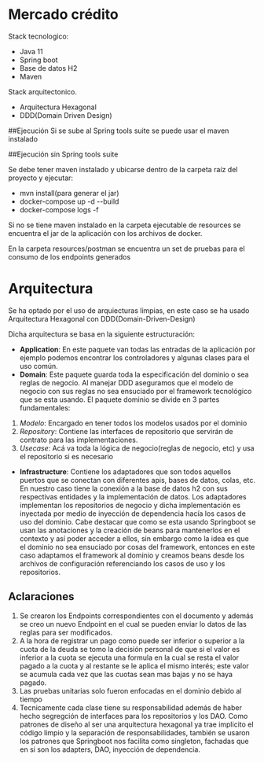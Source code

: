 # Mercado crédito

Stack tecnologico:
- Java 11
- Spring boot
- Base de datos H2
- Maven

Stack arquitectonico.
- Arquitectura Hexagonal
- DDD(Domain Driven Design)

##Ejecución
Si se sube al Spring tools suite se puede usar el maven instalado

##Ejecución sin Spring tools suite

Se debe tener maven instalado y ubicarse dentro de la carpeta raíz del proyecto y ejecutar:
- mvn install(para generar el jar)
- docker-compose up -d --build
- docker-compose logs -f

Si no se tiene maven instalado en la carpeta ejecutable de resources se encuentra el jar de la aplicación con los archivos de docker. 

En la carpeta resources/postman se encuentra un set de pruebas para el consumo de los endpoints generados

# Arquitectura
Se ha optado por el uso de arquiecturas limpias, en este caso se ha usado Arquitectura Hexagonal con DDD(Domain-Driven-Design)

Dicha arquitectura se basa en la siguiente estructuración:

- **Application**: En este paquete van todas las entradas de la aplicación por ejemplo podemos encontrar los controladores y algunas clases para el uso común.
- **Domain**: Este paquete guarda toda la especificación del dominio o sea reglas de negocio. Al manejar DDD aseguramos que el modelo de negocio con sus reglas no sea ensuciado por el framework tecnológico que se esta usando. El paquete dominio se divide en 3 partes fundamentales:
 1. *Modelo*: Encargado en tener todos los modelos usados por el dominio
 2. *Repository*: Contiene las interfaces de repositorio que servirán de contrato para las implementaciones.
 3. *Usecase*: Acá va toda la lógica de negocio(reglas de negocio, etc) y usa el repositorio si es necesario
 
- **Infrastructure**: Contiene los adaptadores que son todos aquellos puertos que se conectan con diferentes apis, bases de datos, colas, etc. En nuestro caso tiene la conexión a la base de datos h2 con sus respectivas entidades y la implementación de datos. Los adaptadores implementan los repositorios de negocio y dicha implementación es inyectada por medio de inyección de dependencia hacía los casos de uso del dominio. Cabe destacar que como se esta usando Springboot se usan las anotaciones y la creación de beans para mantenerlos en el contexto y así poder acceder a ellos, sin embargo como la idea es que el dominio no sea ensuciado por cosas del framework, entonces en este caso adaptamos el framework al dominio y creamos beans desde los archivos de configuración referenciando los casos de uso y los repositorios.

## Aclaraciones
1. Se crearon los Endpoints correspondientes con el documento y además se creo un nuevo Endpoint en el cual se pueden enviar lo datos de las reglas para ser modificados.
2. A la hora de registrar un pago como puede ser inferior o superior a la cuota de la deuda se tomo la decisión personal de que si el valor es inferior a la cuota se ejecuta una formula en la cual se resta el valor pagado a la cuota y al restante se le aplica el mismo interés; este valor se acumula cada vez que las cuotas sean mas bajas y no se haya pagado.
3. Las pruebas unitarias solo fueron enfocadas en el dominio debido al tiempo
4. Tecnicamente cada clase tiene su responsabilidad además de haber hecho segregción de interfaces para los repositorios y los DAO. Como patrones de diseño al ser una arquitectura hexagonal ya trae implicito el código limpio y la separación de responsabilidades, también se usaron los patrones que Springboot nos facilita como singleton, fachadas que en si son los adapters, DAO, inyección de dependencia.
